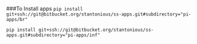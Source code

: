 ###To Install apps
`pip install git+ssh://git@bitbucket.org/stantonious/ss-apps.git#subdirectory="pi-apps/br"`

`pip install git+ssh://git@bitbucket.org/stantonious/ss-apps.git#subdirectory="pi-apps/inf"`
